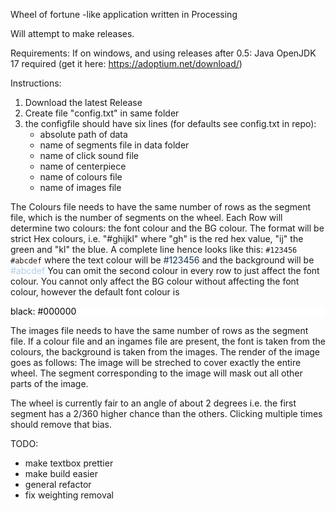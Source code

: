 Wheel of fortune -like application written in Processing  

Will attempt to make releases.  

Requirements:
If on windows, and using releases after 0.5: Java OpenJDK 17 required (get it here: https://adoptium.net/download/)

Instructions:  
1. Download the latest Release   
2. Create file "config.txt" in same folder
3. the configfile should have six lines (for defaults see config.txt in repo): 
    - absolute path of data
    - name of segments file in data folder
    - name of click sound file
    - name of centerpiece
    - name of colours file
    - name of images file

The Colours file needs to have the same number of rows as the segment file, which is the number of segments on the wheel.
Each Row will determine two colours: the font colour and the BG colour. 
The format will be strict Hex colours, i.e. "#ghijkl" where "gh" is the red hex value, "ij" the green and "kl" the blue. A complete line hence looks like this:
`#123456 #abcdef`
where the text colour will be <font color="#123456"> #123456 </font>
and the background will be<font color="#abcdef"> #abcdef </font>
You can omit the second colour in every row to just affect the font colour. You cannot only affect the BG colour without affecting the font colour, however the default font colour is <p style="color:#000000;background-color:#FFFFFF"> black: #000000 </p>
The images file needs to have the same number of rows as the segment file. If a colour file and an ingames file are present, the font is taken from the colours, the background is taken from the images. The render of the image goes as follows: The image will be streched to cover exactly the entire wheel. The segment corresponding to the image will mask out all other parts of the image.

The wheel is currently fair to an angle of about 2 degrees i.e. the first segment has a 2/360 higher chance than the others. Clicking multiple times should remove that bias. 

TODO:
- make textbox prettier
- make build easier
- general refactor
- fix weighting removal